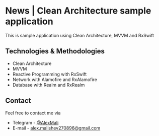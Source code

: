 # News | Clean Architecture sample application
This is sample application using Clean Architecture, MVVM and RxSwift

## Technologies & Methodologies
* Clean Architecture
* MVVM
* Reactive Programming with RxSwift
* Network with Alamofire and RxAlamofire
* Database with Realm and RxRealm

## Contact
Feel free to contact me via
* Telegram - [@AlexMali](https://t.me/AlexMali)
* E-mail - [alex.malishev270896@gmail.com](mailto:alex.malishev270896@gmail.com)

